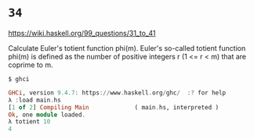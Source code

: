 # `34`

https://wiki.haskell.org/99_questions/31_to_41

Calculate Euler's totient function phi(m). Euler's so-called totient function phi(m) is defined as the number of positive integers r (1 <= r < m) that are coprime to m. 

```console
$ ghci
```
```haskell
GHCi, version 9.4.7: https://www.haskell.org/ghc/  :? for help
λ :load main.hs
[1 of 2] Compiling Main             ( main.hs, interpreted )
Ok, one module loaded.
λ totient 10
4
```
